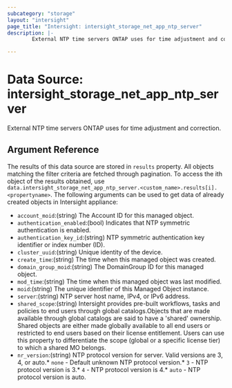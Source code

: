 ```yaml
---
subcategory: "storage"
layout: "intersight"
page_title: "Intersight: intersight_storage_net_app_ntp_server"
description: |-
        External NTP time servers ONTAP uses for time adjustment and correction.

---
```


# Data Source: intersight_storage_net_app_ntp_server
External NTP time servers ONTAP uses for time adjustment and correction.
## Argument Reference
The results of this data source are stored in `results` property.
All objects matching the filter criteria are fetched through pagination.
To access the ith object of the results obtained, use `data.intersight_storage_net_app_ntp_server.<custom_name>.results[i].<propertyname>`.
The following arguments can be used to get data of already created objects in Intersight appliance:
* `account_moid`:(string) The Account ID for this managed object. 
* `authentication_enabled`:(bool) Indicates that NTP symmetric authentication is enabled. 
* `authentication_key_id`:(string) NTP symmetric authentication key identifier or index number (ID). 
* `cluster_uuid`:(string) Unique identity of the device. 
* `create_time`:(string) The time when this managed object was created. 
* `domain_group_moid`:(string) The DomainGroup ID for this managed object. 
* `mod_time`:(string) The time when this managed object was last modified. 
* `moid`:(string) The unique identifier of this Managed Object instance. 
* `server`:(string) NTP server host name, IPv4, or IPv6 address. 
* `shared_scope`:(string) Intersight provides pre-built workflows, tasks and policies to end users through global catalogs.Objects that are made available through global catalogs are said to have a 'shared' ownership. Shared objects are either made globally available to all end users or restricted to end users based on their license entitlement. Users can use this property to differentiate the scope (global or a specific license tier) to which a shared MO belongs. 
* `nr_version`:(string) NTP protocol version for server. Valid versions are 3, 4, or auto.* `none` - Default unknown NTP protocol version.* `3` - NTP protocol version is 3.* `4` - NTP protocol version is 4.* `auto` - NTP protocol version is auto. 
 
